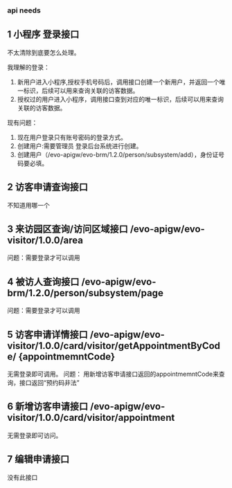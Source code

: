 ### api needs

## 1 小程序 登录接口

不太清除到底要怎么处理。

我理解的登录：

1. 新用户进入小程序,授权手机号码后，调用接口创建一个新用户，并返回一个唯一标识，后续可以用来查询关联的访客数据。
2. 授权过的用户进入小程序，调用接口查到对应的唯一标识，后续可以用来查询关联的访客数据。

现有问题：

1. 现在用户登录只有账号密码的登录方式。
2. 创建用户:需要管理员 登录后台系统进行创建。
3. 创建用户（/evo-apigw/evo-brm/1.2.0/person/subsystem/add），身份证号码要必填。

## 2 访客申请查询接口

不知道用哪一个

## 3 来访园区查询/访问区域接口 /evo-apigw/evo-visitor/1.0.0/area

问题：需要登录才可以调用

## 4 被访人查询接口 /evo-apigw/evo-brm/1.2.0/person/subsystem/page

问题：需要登录才可以调用

## 5 访客申请详情接口 /evo-apigw/evo-visitor/1.0.0/card/visitor/getAppointmentByCode/ {appointmemntCode}

无需登录即可调用。
问题： 用新增访客申请接口返回的appointmemntCode来查询，接口返回“预约码非法”

## 6 新增访客申请接口 /evo-apigw/evo-visitor/1.0.0/card/visitor/appointment

无需登录即可访问。

## 7 编辑申请接口

没有此接口
